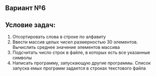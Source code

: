 ## Вариант №6
## Условие задач:

1. Отсортировать слова в строке по алфавиту
2. Ввести массив целых чисел размерностью 30 элементов. Вычислить среднее значение элементов массива
3. Подсчитать число строк в файле, в которых есть все указанные символы
4. Написать программу, запускающую другие программы. Список запуска емых программ задается в строках текстового файла
